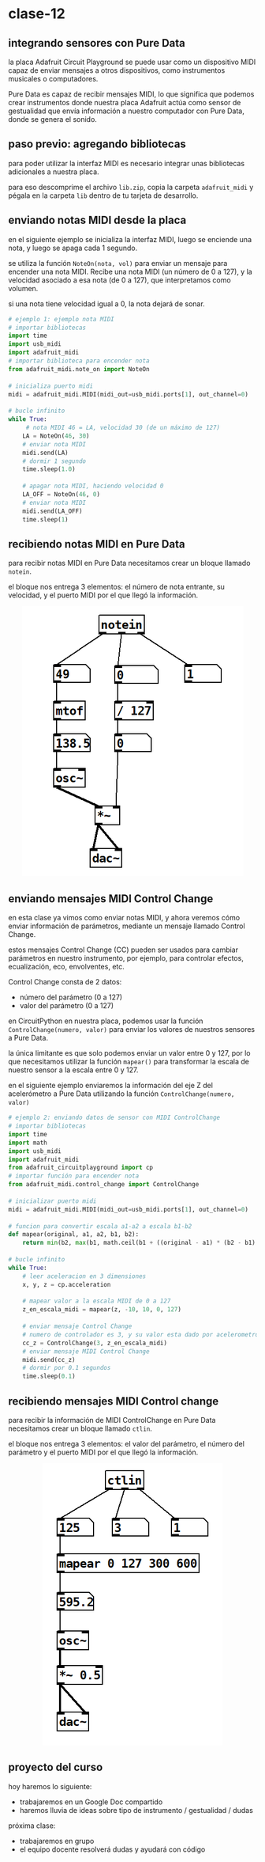 # clase-12

## integrando sensores con Pure Data

la placa Adafruit Circuit Playground se puede usar como un dispositivo MIDI capaz de enviar mensajes a otros dispositivos, como instrumentos musicales o computadores.

Pure Data es capaz de recibir mensajes MIDI, lo que significa que podemos crear instrumentos donde nuestra placa Adafruit actúa como sensor de gestualidad que envía información a nuestro computador con Pure Data, donde se genera el sonido.

## paso previo: agregando bibliotecas

para poder utilizar la interfaz MIDI es necesario integrar unas bibliotecas adicionales a nuestra placa.

para eso descomprime el archivo `lib.zip`, copia la carpeta `adafruit_midi` y pégala en la carpeta `lib` dentro de tu tarjeta de desarrollo.

## enviando notas MIDI desde la placa

en el siguiente ejemplo se inicializa la interfaz MIDI, luego se enciende una nota, y luego se apaga cada 1 segundo.

se utiliza la función `NoteOn(nota, vol)` para enviar un mensaje para encender una nota MIDI. Recibe una nota MIDI (un número de 0 a 127), y la velocidad asociado a esa nota (de 0 a 127), que interpretamos como volumen.

si una nota tiene velocidad igual a 0, la nota dejará de sonar.

```python
# ejemplo 1: ejemplo nota MIDI
# importar bibliotecas
import time
import usb_midi
import adafruit_midi
# importar biblioteca para encender nota
from adafruit_midi.note_on import NoteOn

# inicializa puerto midi
midi = adafruit_midi.MIDI(midi_out=usb_midi.ports[1], out_channel=0)

# bucle infinito
while True:
     # nota MIDI 46 = LA, velocidad 30 (de un máximo de 127)
    LA = NoteOn(46, 30)
    # enviar nota MIDI
    midi.send(LA)
    # dormir 1 segundo
    time.sleep(1.0)

    # apagar nota MIDI, haciendo velocidad 0
    LA_OFF = NoteOn(46, 0)
    # enviar nota MIDI
    midi.send(LA_OFF)
    time.sleep(1)
```

## recibiendo notas MIDI en Pure Data

para recibir notas MIDI en Pure Data necesitamos crear un bloque llamado `notein`.

el bloque nos entrega 3 elementos: el número de nota entrante, su velocidad, y el puerto MIDI por el que llegó la información.

<p float="left" align="middle">
<img src="./imagenes/recibiendo-notas.png">
</p>

## enviando mensajes MIDI Control Change

en esta clase ya vimos como enviar notas MIDI, y ahora veremos cómo enviar información de parámetros, mediante un mensaje llamado Control Change.

estos mensajes Control Change (CC) pueden ser usados para cambiar parámetros en nuestro instrumento, por ejemplo, para controlar efectos, ecualización, eco, envolventes, etc.

Control Change consta de 2 datos:

- número del parámetro (0 a 127)
- valor del parámetro (0 a 127)

en CircuitPython en nuestra placa, podemos usar la función `ControlChange(numero, valor)` para enviar los valores de nuestros sensores a Pure Data.

la única limitante es que solo podemos enviar un valor entre 0 y 127, por lo que necesitamos utilizar la función `mapear()` para transformar la escala de nuestro sensor a la escala entre 0 y 127.

en el siguiente ejemplo enviaremos la información del eje Z del acelerómetro a Pure Data utilizando la función `ControlChange(numero, valor)`

```python
# ejemplo 2: enviando datos de sensor con MIDI ControlChange
# importar bibliotecas
import time
import math
import usb_midi
import adafruit_midi
from adafruit_circuitplayground import cp
# importar función para encender nota
from adafruit_midi.control_change import ControlChange

# inicializar puerto midi
midi = adafruit_midi.MIDI(midi_out=usb_midi.ports[1], out_channel=0)

# funcion para convertir escala a1-a2 a escala b1-b2
def mapear(original, a1, a2, b1, b2):
    return min(b2, max(b1, math.ceil(b1 + ((original - a1) * (b2 - b1) / (a2 - a1)))))

# bucle infinito
while True:
    # leer aceleracion en 3 dimensiones
    x, y, z = cp.acceleration

    # mapear valor a la escala MIDI de 0 a 127
    z_en_escala_midi = mapear(z, -10, 10, 0, 127)

    # enviar mensaje Control Change
    # numero de controlador es 3, y su valor esta dado por acelerometro
    cc_z = ControlChange(3, z_en_escala_midi)
    # enviar mensaje MIDI Control Change
    midi.send(cc_z)
    # dormir por 0.1 segundos
    time.sleep(0.1)
```

## recibiendo mensajes MIDI Control change

para recibir la información de MIDI ControlChange en Pure Data necesitamos crear un bloque llamado `ctlin`.

el bloque nos entrega 3 elementos: el valor del parámetro, el número del parámetro y el puerto MIDI por el que llegó la información.

<p float="left" align="middle">
<img src="./imagenes/recibiendo-cc.png">
</p>

## proyecto del curso

hoy haremos lo siguiente:

- trabajaremos en un Google Doc compartido
- haremos lluvia de ideas sobre tipo de instrumento / gestualidad / dudas

próxima clase:

- trabajaremos en grupo
- el equipo docente resolverá dudas y ayudará con código

